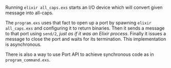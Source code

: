 Running `elixir all_caps.exs` starts an I/O device which will convert given message into all-caps.

The `program.exs` uses that fact to open up a port by spawning `elixir all_caps.exs` and configuring it to return binaries. Then it sends a message to that port using `send/2`, *just as if it was an Elixir process*. Finally it issues a message to close the port and waits for its termination. This implementation is asynchronous.

There is also a way to use Port API to achieve synchronous code as in `program_command.exs`.
